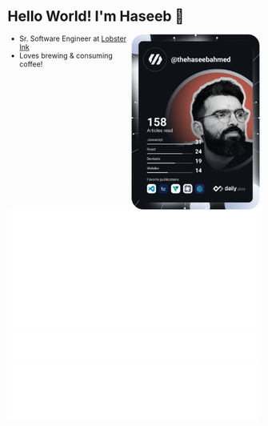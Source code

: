 # Hello World! I'm Haseeb 👋

<div align="left">
  <!-- <a href="https://twitter.com/thehaseebahm3d">
    <img
      src="https://img.shields.io/twitter/follow/thehaseebahm3d?label=Twitter&logo=twitter&style=flat-square&color=1da1f2&logoColor=ffffff"
      alt="Twitter"
    />
  </a>
  <a href="https://www.linkedin.com/in/thehaseebahmed/">
    <img
      src="https://img.shields.io/static/v1?logo=linkedin&style=flat-square&color=0072b1&label=LinkedIn&message=%E2%98%86"
      alt="LinkedIn"
    />
  </a> -->

  <a href="https://api.daily.dev/get?r=thehaseebahmed" target="_blank">
    <img
      width="256"
      align="right"
      src="https://raw.githubusercontent.com/thehaseebahmed/thehaseebahmed/devcard/devcard.svg"
    />
  </a>
</div>

- Sr. Software Engineer at [Lobster Ink](https://lobsterink.com/)
- Loves brewing & consuming coffee!

![Metrics](https://raw.githubusercontent.com/thehaseebahmed/thehaseebahmed/metrics/stats.svg)
![Most Used Languages](https://raw.githubusercontent.com/thehaseebahmed/thehaseebahmed/metrics/language.svg)
![Achievements](https://raw.githubusercontent.com/thehaseebahmed/thehaseebahmed/metrics/achievements.svg)
